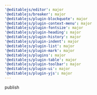 ```yaml
---
'@editablejs/editor': major
'@editablejs/breaker': major
'@editablejs/plugin-blockquote': major
'@editablejs/plugin-context-menu': major
'@editablejs/plugin-fontsize': major
'@editablejs/plugin-heading': major
'@editablejs/plugin-history': major
'@editablejs/plugin-indent': major
'@editablejs/plugin-list': major
'@editablejs/plugin-mark': major
'@editablejs/plugins': major
'@editablejs/plugin-table': major
'@editablejs/plugin-toolbar': major
'@editablejs/plugin-ui': major
'@editablejs/plugin-yjs': major
---
```


publish
